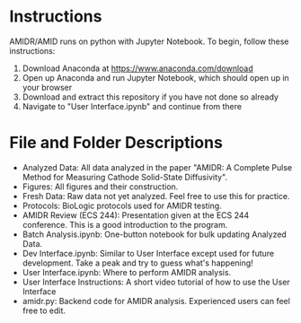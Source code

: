 # Instructions
AMIDR/AMID runs on python with Jupyter Notebook. To begin, follow these instructions:

1. Download Anaconda at https://www.anaconda.com/download
2. Open up Anaconda and run Jupyter Notebook, which should open up in your browser
3. Download and extract this repository if you have not done so already
4. Navigate to "User Interface.ipynb" and continue from there

# File and Folder Descriptions
- Analyzed Data: All data analyzed in the paper "AMIDR: A Complete Pulse Method for Measuring Cathode Solid-State Diffusivity".
- Figures: All figures and their construction.
- Fresh Data: Raw data not yet analyzed. Feel free to use this for practice.
- Protocols: BioLogic protocols used for AMIDR testing.
- AMIDR Review (ECS 244): Presentation given at the ECS 244 conference. This is a good introduction to the program.
- Batch Analysis.ipynb: One-button notebook for bulk updating Analyzed Data.
- Dev Interface.ipynb: Similar to User Interface except used for future development. Take a peak and try to guess what's happening!
- User Interface.ipynb: Where to perform AMIDR analysis.
- User Interface Instructions: A short video tutorial of how to use the User Interface
- amidr.py: Backend code for AMIDR analysis. Experienced users can feel free to edit.
